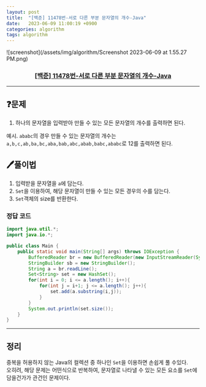 ```yaml
---
layout: post
title:  "[백준] 11478번-서로 다른 부분 문자열의 개수-Java"
date:   2023-06-09 11:00:19 +0900
categories: algorithm
tags: algorithm
---
```


![screenshot](/assets/img/algorithm/Screenshot 2023-06-09 at 1.55.27 PM.png)
### <center><a href="https://www.acmicpc.net/problem/11478">[백준] 11478번-서로 다른 부분 문자열의 개수-Java</a></center>
---

## ❓문제

1. 하나의 문자열을 입력받아 만들 수 있는 모든 문자열의 개수를 출력하면 된다.

예시. ```ababc```의 경우 만들 수 있는 문자열의 개수는 ```a,b,c,ab,ba,bc,aba,bab,abc,abab,babc,ababc```로 12를 출력하면 된다.


## 🖊️풀이법

1. 입력받을 문자열을 ```a```에 담는다.
2. ```Set```을 이용하여, 해당 문자열이 만들 수 있는 모든 경우의 수를 담는다.
3. ```Set```객체의 size를 반환한다.

### 정답 코드

```java
import java.util.*;
import java.io.*;

public class Main {
    public static void main(String[] args) throws IOException {
        BufferedReader br = new BufferedReader(new InputStreamReader(System.in));
        StringBuilder sb = new StringBuilder();
        String a = br.readLine();
        Set<String> set = new HashSet();
        for(int i = 0; i <= a.length(); i++){
            for(int j = i+1; j <= a.length(); j++){
                set.add(a.substring(i,j));
            }
        }
        System.out.println(set.size());
    }
}
```

---

## 정리

중복을 허용하지 않는 Java의 컬렉션 중 하나인 ```Set```을 이용하면 손쉽게 풀 수있다.<br>
오히려, 해당 문제는 어떤식으로 반복하여, 문자열로 나타낼 수 있는 모든 요소를 ```Set```에 담을건가가 관건인 문제이다.



